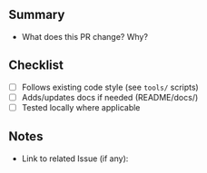 ## Summary
- What does this PR change? Why?

## Checklist
- [ ] Follows existing code style (see `tools/` scripts)
- [ ] Adds/updates docs if needed (README/docs/)
- [ ] Tested locally where applicable

## Notes
- Link to related Issue (if any):


